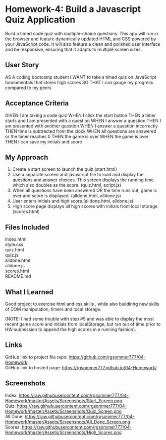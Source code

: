 # Homework-4: Build a Javascript Quiz Application
 Build a timed code quiz with multiple-choice questions. This app will run in the browser and feature dynamically updated HTML and CSS powered by your JavaScript code. It will also feature a clean and polished user interface and be responsive, ensuring that it adapts to multiple screen sizes.

## User Story
AS A coding bootcamp student
I WANT to take a timed quiz on JavaScript fundamentals that stores high scores
SO THAT I can gauge my progress compared to my peers

## Acceptance Criteria
GIVEN I am taking a code quiz
WHEN I click the start button
THEN a timer starts and I am presented with a question
WHEN I answer a question
THEN I am presented with another question
WHEN I answer a question incorrectly
THEN time is subtracted from the clock
WHEN all questions are answered or the timer reaches 0
THEN the game is over
WHEN the game is over
THEN I can save my initials and score

## My Approach
1. Create a start screen to launch the quiz (start.html)
2. Use a separate screen and javascript file to load and display the questions and answer choices. This screen displays the running time which also doubles as the score. (quiz.html, script.js)
3. When all questions have been answered OR the time runs out, game is over and score is displayed. (alldone.html, alldone.js)
4. User enters initials and high score.(alldone.html, alldone.js)
5. High score page displays all high scores with initials from local storage. (scores.html)

## Files Included
index.html<br>
style.css<br>
quiz.html<br>
quiz.js<br>
alldone.html<br>
alldone.js<br>
scores.html<br>
README.md<br>

## What I Learned
Good project to exercise html and css skills , while also buildinhg new skills of DOM manipulation, timers and local storage. 

(NOTE: I had some trouble with step #5 and was able to display the most recent game score and initials from localStorage, but ran out of time prior to HW submission to append the high scores in a running fashion).

## Links
GitHub link to project file repo: https://github.com/rgsommer777/04-Homework<br>
GitHub link to hosted page: https://rgsommer777.github.io/04-Homework/

## Screenshots   
Index: https://raw.githubusercontent.com/rgsommer777/04-Homework/master/Assets/Screenshots/Start_Screen.png<br>
Quiz: https://raw.githubusercontent.com/rgsommer777/04-Homework/master/Assets/Screenshots/Quiz_Screen.png<br>
All Done: https://raw.githubusercontent.com/rgsommer777/04-Homework/master/Assets/Screenshots/All_Done_Screen.png<br>
Scores: https://raw.githubusercontent.com/rgsommer777/04-Homework/master/Assets/Screenshots/High_Scores.png
